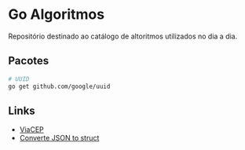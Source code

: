 # Go Algoritmos

Repositório destinado ao catálogo de altoritmos utilizados no dia a dia.

## Pacotes

```bash
# UUID
go get github.com/google/uuid
```

## Links

-   [ViaCEP](https://viacep.com.br/)
-   [Converte JSON to struct](https://mholt.github.io/json-to-go/)
